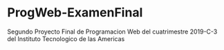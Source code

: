 # ProgWeb-ExamenFinal
 Segundo Proyecto Final de Programacion Web del cuatrimestre 2019-C-3 del Instituto Tecnologico de las Americas
